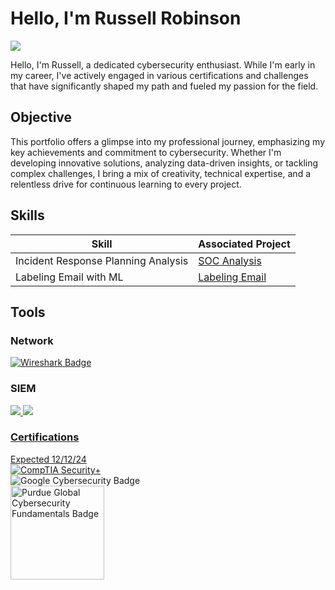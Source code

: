 # Hello, I'm Russell Robinson
<a href="https://www.linkedin.com/in/russell-robinson-a54ba6112/"><img src="https://img.shields.io/badge/-LinkedIn-0072b1?&style=for-the-badge&logo=linkedin&logoColor=white" /></a>


Hello, I'm Russell, a dedicated cybersecurity enthusiast. While I'm early in my career, I've actively engaged in various certifications and challenges that have significantly shaped my path and fueled my passion for the field.

## Objective
This portfolio offers a glimpse into my professional journey, emphasizing my key achievements and commitment to cybersecurity. Whether I'm developing innovative solutions, analyzing data-driven insights, or tackling complex challenges, I bring a mix of creativity, technical expertise, and a relentless drive for continuous learning to every project.

## Skills


| Skill                                         | Associated Project         |
|-----------------------------------------------|----------------------------|
| Incident Response Planning Analysis      | <a href="https://github.com/Russell-Robinson/Russell-Robinson.github.io/blob/b408d70e8299af4236ea1e122d2a50a1a727543f/2023%20Tesla_Incident-report-analysis.pdf">SOC Analysis</a>|
| Labeling Email with ML | <a href="https://github.com/Russell-Robinson/Russell-Robinson/blob/3462cccb6463d30f55897c4fcd7811340a40a725/Russell_project_(1).ipynb"> Labeling Email</a>|

## Tools

### Network
<div>
<a href="https://www.wireshark.org" target="_blank">
    <img src="https://img.shields.io/badge/-Wireshark-1679A7?style=for-the-badge&logo=Wireshark&logoColor=white" alt="Wireshark Badge">
</a>

    

</div>

### SIEM
<div>
<a href="https://www.splunk.com" target="_blank">    
<img src="https://img.shields.io/badge/-Splunk-000000?&style=for-the-badge&logo=Splunk&logoColor=white" />
<a href="https://www.elastic.co" target="_blank">
    <img src="https://img.shields.io/badge/-Elastic-005571?&style=for-the-badge&logo=Elastic&logoColor=white" />
    
<div>

 ### Certifications
 <div>
 <a href="#" title="Expectancy: December 2024">Expected 12/12/24</a>
     <div>
    <a href="https://www.comptia.com" target="_blank">    
        <img src="https://img.shields.io/badge/-Security%2B-FF0000?&style=for-the-badge&logo=CompTIA&logoColor=white" alt="CompTIA Security+" />
    </a>
</div>


<div>
</div>

<div>
    <img src="https://img.shields.io/badge/-Google%20Cybersecurity-4285F4?&style=for-the-badge&logo=Google&logoColor=white" alt="Google Cybersecurity Badge" />
</div>

<div>
    <a href="https://www.credly.com" target="_blank">
        <img src="https://github.com/user-attachments/assets/3fa38ee4-c427-4d59-bc40-f3b04666bf40" alt="Purdue Global Cybersecurity Fundamentals Badge" style="width:150px; height:auto;" />
    </a>
    <div data-iframe-width="150" data-iframe-height="270" data-share-badge-id="369e8e1c-0278-42d3-b899-7ea8b697782d" data-share-badge-host="https://www.credly.com"></div>
    
